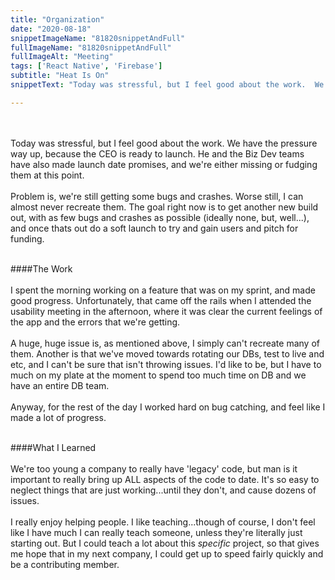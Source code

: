 ```yaml
---
title: "Organization"
date: "2020-08-18"
snippetImageName: "81820snippetAndFull"
fullImageName: "81820snippetAndFull"
fullImageAlt: "Meeting"
tags: ['React Native', 'Firebase']
subtitle: "Heat Is On"
snippetText: "Today was stressful, but I feel good about the work.  We have the pressure way up, because the CEO is ready to launch.  He and the Biz Dev teams have also made launch date promises, and we're either missing or fudging them at this point."

---
```

<br>
<br>
Today was stressful, but I feel good about the work.  We have the pressure way up, because the CEO is ready to launch.  He and the Biz Dev teams have also made launch date promises, and we're either missing or fudging them at this point.
<br>
<br>
Problem is, we're still getting some bugs and crashes.  Worse still, I can almost never recreate them.  The goal right now is to get another new build out, with as few bugs and crashes as possible (ideally none, but, well...), and once thats out do a soft launch to try and gain users and pitch for funding.
<br>
<br>

####The Work
<br>
<br>
I spent the morning working on a feature that was on my sprint, and made good progress.  Unfortunately, that came off the rails when I attended the usability meeting in the afternoon, where it was clear the current feelings of the app and the errors that we're getting.
<br>
<br>
A huge, huge issue is, as mentioned above, I simply can't recreate many of them.  Another is that we've moved towards rotating our DBs, test to live and etc, and I can't be sure that isn't throwing issues.  I'd like to be, but I have to much on my plate at the moment to spend too much time on DB and we have an entire DB team.
<br>
<br>
Anyway, for the rest of the day I worked hard on bug catching, and feel like I made a lot of progress.
<br>
<br>

####What I Learned
<br>
<br>
We're too young a company to really have 'legacy' code, but man is it important to really bring up ALL aspects of the code to date.  It's so easy to neglect things that are just working...until they don't, and cause dozens of issues.
<br>
<br>
I really enjoy helping people.  I like teaching...though of course, I don't feel like I have much I can really teach someone, unless they're literally just starting out.  But I could teach a lot about this <em>specific</em> project, so that gives me hope that in my next company, I could get up to speed fairly quickly and be a contributing member.
<br>
<br>

